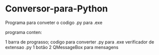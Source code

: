 # Conversor-para-Python
Programa para conveter o codigo .py para .exe

programa conten:

1 barra de prograsso;
codigo para converter .py para .exe
verificador de extensao .py
1 botão
2 QMessageBox para mensagens 
